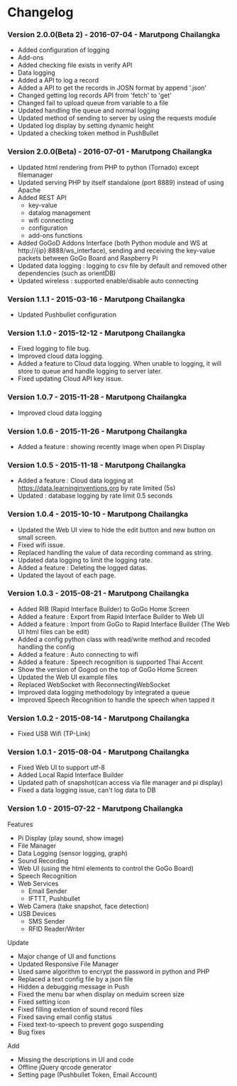 # Changelog

### Version 2.0.0(Beta 2) - 2016-07-04 - Marutpong Chailangka
* Added configuration of logging
* Add-ons
 * Added checking file exists in verify API
* Data logging
 * Added a API to log a record
 * Added a API to get the records in JOSN format by append '.json'
 * Changed getting log records API from  'fetch' to 'get'
 * Changed  fail to upload queue from variable to a file 
 * Updated handling the queue and normal logging
 * Updated method of sending to server by using the requests module
 * Updated log display by setting dynamic height
* Updated a checking token method in PushBullet

### Version 2.0.0(Beta) - 2016-07-01 - Marutpong Chailangka
* Updated html rendering from PHP to python (Tornado) except filemanager
* Updated serving PHP by itself standalone (port 8889) instead of using Apache
* Added REST API
  * key-value 
  * datalog management
  * wifi connecting
  * configuration 
  * add-ons functions
* Added GoGoD Addons Interface (both Python module and WS at http://{ip}:8888/ws_interface), sending and receiving the key-value packets between GoGo Board and Raspberry Pi
* Updated data logging : logging to csv file by default and removed other dependencies (such as orientDB)
* Updated wireless : supported enable/disable auto connecting

### Version 1.1.1 - 2015-03-16 - Marutpong Chailangka
* Updated Pushbullet configuration

### Version 1.1.0 - 2015-12-12 - Marutpong Chailangka
* Fixed logging to file bug.
* Improved cloud data logging.
* Added a feature to Cloud data logging. When unable to logging, it will store to queue and handle logging to server later.
* Fixed updating Cloud API key issue.

### Version 1.0.7 - 2015-11-28 - Marutpong Chailangka
* Improved cloud data logging

### Version 1.0.6 - 2015-11-26 - Marutpong Chailangka
* Added a feature : showing recently image when open Pi Display

### Version 1.0.5 - 2015-11-18 - Marutpong Chailangka
* Added a feature : Cloud data logging at https://data.learninginventions.org by rate limited (5s)
* Updated : database logging by rate limit 0.5 seconds

### Version 1.0.4 - 2015-10-10 - Marutpong Chailangka
* Updated the Web UI view to hide the edit button and new button on small screen.
* Fixed wifi issue.
* Replaced handling the value of data recording command as string.
* Updated data logging to limit the logging rate.
* Added a feature : Deleting the logged datas.
* Updated the layout of each page.


### Version 1.0.3 - 2015-08-21 - Marutpong Chailangka
* Added RIB (Rapid Interface Builder) to GoGo Home Screen
* Added a feature : Export from Rapid Interface Builder to Web UI
* Added a feature : Import from GoGo to Rapid Interface Builder
					(The Web UI html files can be edit)
* Added a config python class with read/write method and recoded handling the config
* Added a feature : Auto connecting to wifi
* Added a feature : Speech recognition is supported Thai Accent
* Show the version of Gogod on the top of GoGo Home Screen
* Updated the Web UI example files
* Replaced WebSocket with ReconnectingWebSocket
* Improved data logging methodology by integrated a queue
* Improved Speech Recognition to handle the speech when tapped it

### Version 1.0.2 - 2015-08-14 - Marutpong Chailangka
* Fixed USB Wifi (TP-Link)

### Version 1.0.1 - 2015-08-04 - Marutpong Chailangka

* Fixed Web UI to support utf-8
* Added Local Rapid Interface Builder
* Updated path of snapshot(can access via file manager and pi display)
* Fixed a data logging issue, can't log data to DB

### Version 1.0 - 2015-07-22 - Marutpong Chailangka
Features
* Pi Display (play sound, show image)
* File Manager
* Data Logging (sensor logging, graph)
* Sound Recording
* Web UI (using the html elements to control the GoGo Board)
* Speech Recognition
* Web Services
  * Email Sender
  * IFTTT, Pushbullet
* Web Camera (take snapshot, face detection)
* USB Devices
  * SMS Sender
  * RFID Reader/Writer

Update
* Major change of UI and functions
* Updated Responsive File Manager
* Used same algorithm to encrypt the password in python and PHP
* Replaced a text config file by a json file 
* Hidden a debugging message in Push
* Fixed the menu bar when display on meduim screen size
* Fixed setting icon
* Fixed filling extention of sound record files
* Fixed saving email config status
* Fixed text-to-speech to prevent gogo suspending
* Bug fixes

Add
* Missing the descriptions in UI and code
* Offline jQuery qrcode generator
* Setting page (Pushbullet Token, Email Account)

 

